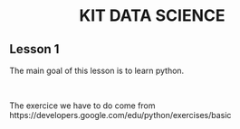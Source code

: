 <center> <h1>KIT DATA SCIENCE</h1> </center>

<h2>Lesson 1</h2>
<p>The main goal of this lesson is to learn python.</p><br/>
<p>The exercice we have to do come from https://developers.google.com/edu/python/exercises/basic</p><br/>
